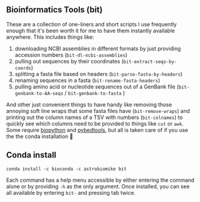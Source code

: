 ## Bioinformatics Tools (bit)
These are a collection of one-liners and short scripts I use frequently enough that it's been worth it for me to have them instantly available anywhere. This includes things like: 
1. downloading NCBI assemblies in different formats by just providing accession numbers (`bit-dl-ncbi-assemblies`) 
2. pulling out sequences by their coordinates (`bit-extract-seqs-by-coords`)
3. splitting a fasta file based on headers (`bit-parse-fasta-by-headers`)
4. renaming sequences in a fasta (`bit-rename-fasta-headers`)
5. pulling amino acid or nucleotide sequences out of a GenBank file (`bit-genbank-to-AA-seqs` / `bit-genbank-to-fasta` )

And other just convenient things to have handy like removing those annoying soft line wraps that some fasta files have (`bit-remove-wraps`) and printing out the column names of a TSV with numbers (`bit-colnames`) to quickly see which columns need to be provided to things like `cut` or `awk`. Some require [biopython](https://biopython.org/wiki/Download) and [pybedtools](https://pypi.org/project/pybedtools/), but all is taken care of if you use the the conda installation 🙂

## Conda install

```
conda install -c bioconda -c astrobiomike bit
```

Each command has a help menu accessible by either entering the command alone or by providing `-h` as the only argument. Once installed, you can see all available by entering `bit-` and pressing tab twice.
